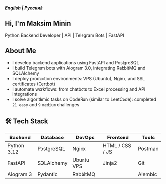 ##### [English](#english) | [Русский](https://github.com/mksmin/mksmin/blob/main/READMERU.md)

## Hi, I'm Maksim Minin
Python Backend Developer | API | Telegram Bots | FastAPI

## About Me
- I develop backend applications using FastAPI and PostgreSQL
- I build Telegram bots with Aiogram 3.0, integrating RabbitMQ and SQLAlchemy
- I deploy production environments: VPS (Ubuntu), Nginx, and SSL certificates (Certbot)
- I automate workflows: from chatbots to Excel processing and API integrations
- I solve algorithmic tasks on CodeRun (similar to LeetCode): completed `21 easy` and `9 medium` challenges

## 🛠️ Tech Stack

| Backend      | Database    | DevOps         | Frontend         | Tools       |
|--------------|--------------|----------------|------------------|-------------|
| Python 3.12  | PostgreSQL   | Nginx           | HTML / CSS / JS   | Postman     |
| FastAPI      | SQLAlchemy   | Ubuntu VPS      | Jinja2            | Git         |
| Aiogram 3    | Pydantic     | RabbitMQ        |                  | Alembic     |
